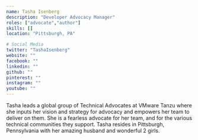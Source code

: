```yaml
---
name: Tasha Isenberg
description: "Developer Advocacy Manager"
roles: ["advocate","author"]
skills: []
location: "Pittsburgh, PA"

# Social Media 
twitter: "TashaIsenberg"
website: ""
facebook: ""
linkedin: ""
github: ""
pinterest: ""
instagram: ""
youtube: ""
---
```

<!-- markdownlint-disable MD041-->
Tasha leads a global group of Technical Advocates at VMware Tanzu where she inputs her vision and strategy for advocacy and empowers her team to deliver on them. She is a fearless advocate for her team, and for the various technical communities they support. Tasha resides in Pittsburgh, Pennsylvania with her amazing husband and wonderful 2 girls.
<!--more-->
